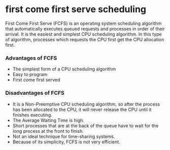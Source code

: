 # first come first serve scheduling

First Come First Serve (FCFS) is an operating system scheduling algorithm that automatically executes queued requests and processes in order of their arrival. It is the easiest and simplest CPU scheduling algorithm. In this type of algorithm, processes which requests the CPU first get the CPU allocation first.

### Advantages of FCFS

* The simplest form of a CPU scheduling algorithm
* Easy to program
* First come first served

### Disadvantages of FCFS

* It is a Non-Preemptive CPU scheduling algorithm, so after the process has been allocated to the CPU, it will never release the CPU until it finishes executing.
* The Average Waiting Time is high.
* Short processes that are at the back of the queue have to wait for the long process at the front to finish.
* Not an ideal technique for time-sharing systems.
* Because of its simplicity, FCFS is not very efficient.

